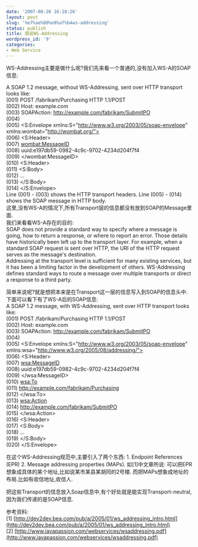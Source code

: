 ```yaml
---
date: '2007-08-26 16:18:26'
layout: post
slug: '%e7%ae%80%e8%af%b4ws-addressing'
status: publish
title: 简说WS-Addressing
wordpress_id: '9'
categories:
- Web Service
---
```


WS-Addressing主要是做什么呢?我们先来看一个普通的,没有加入WS-A的SOAP信息:  
  
A SOAP 1.2 message, without WS-Addressing, sent over HTTP transport looks like:  
(001) POST /fabrikam/Purchasing HTTP 1.1/POST  
(002) Host: example.com  
(003) SOAPAction: http://example.com/fabrikam/SubmitPO  
(004)  
(005) <S:Envelope xmlns:S="http://www.w3.org/2003/05/soap-envelope"  
xmlns:wombat="http://wombat.org/">  
(006) <S:Header>  
(007) <wombat:MessageID>  
(008) uuid:e197db59-0982-4c9c-9702-4234d204f7f4  
(009) </wombat:MessageID>  
(010) <S:Header>  
(011) <S:Body>  
(012) ...  
(013) </S:Body>  
(014) </S:Envelope>  
Line (001) - (003) shows the HTTP transport headers. Line (005) - (014) shows the SOAP message in HTTP body.  
这里,没有WS-A的情况下,所有Transport层的信息都没有放到SOAP的Message里面.   
我们来看看WS-A存在的目的:  
SOAP does not provide a standard way to specify where a message is
going, how to return a response, or where to report an error. Those
details have historically been left up to the transport layer. For
example, when a standard SOAP request is sent over HTTP, the URI of the
HTTP request serves as the message's destination.  
Addressing at the transport level is sufficient for many existing
services, but it has been a limiting factor in the development of
others. WS-Addressing defines standard ways to route a message over
multiple transports or direct a response to a third party.  
  
简单来说呢?就是想把本来是在Transport这一层的信息写入到SOAP的信息头<Head>中.下面可以看下有了WS-A后的SOAP信息:  
A SOAP 1.2 message, with WS-Addressing, sent over HTTP transport looks like:  
(001) POST /fabrikam/Purchasing HTTP 1.1/POST  
(002) Host: example.com  
(003) SOAPAction: http://example.com/fabrikam/SubmitPO  
(004)  
(005) <S:Envelope xmlns:S="http://www.w3.org/2003/05/soap-envelope"  
xmlns:wsa="http://www.w3.org/2005/08/addressing/">  
(006) <S:Header>  
(007) <wsa:MessageID>  
(008) uuid:e197db59-0982-4c9c-9702-4234d204f7f4  
(009) </wsa:MessageID>  
(010) <wsa:To>  
(011) http://example.com/fabrikam/Purchasing  
(012) </wsa:To>  
(013) <wsa:Action>  
(014) http://example.com/fabrikam/SubmitPO  
(015) </wsa:Action>  
(016) <S:Header>  
(017) <S:Body>  
(018) ...  
(019) </S:Body>  
(020) </S:Envelope>  
  
在这个WS-Addressing规范中,主要引入了两个东西: 1. Endpoint References (EPR) 2. Message addressing properties (MAPs).  如[1]中文章所说: 可以把EPR想象成具体的某个地址,比如说某市某县某胡同的2号楼. 而把MAPs想象成地址的布局.比如有收信地址,收信人.  
  
把这些Transport的信息放入Soap信息中,有个好处就是能实现Transport-neutral,因为我们传递的是SOAP信息.  
  
参考资料:   
[1] [http://dev2dev.bea.com/pub/a/2005/01/ws_addressing_intro.html](http://dev2dev.bea.com/pub/a/2005/01/ws_addressing_intro.html)  
[2] [http://www.javapassion.com/webservices/wsaddressing.pdf](http://www.javapassion.com/webservices/wsaddressing.pdf)  


